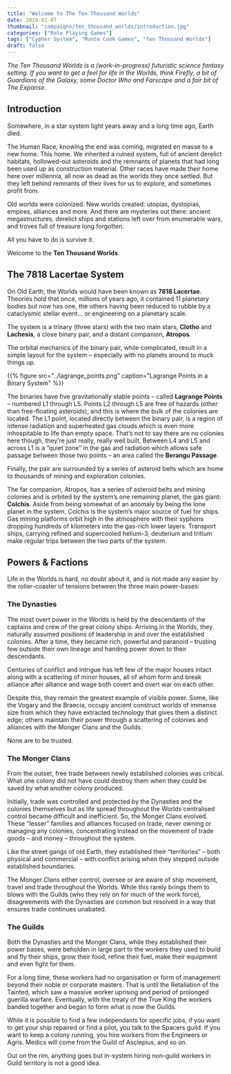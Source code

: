 ```yaml
---
title: "Welcome to The Ten Thousand Worlds"
date: 2019-01-07
thumbnail: "campaigns/ten_thousand_worlds/introduction.jpg"
categories: ["Role Playing Games"]
tags: ["Cypher System", "Monte Cook Games", "Ten Thousand Worlds"]
draft: false
---
```


_The Ten Thousand Worlds is a (work-in-progress) futuristic science fantasy setting. If you want to get a feel for life in the Worlds, think Firefly, a bit of Guardians of the Galaxy, some Doctor Who and Farscape and a fair bit of The Expanse._

## Introduction

Somewhere, in a star system light years away and a long time ago, Earth died.

The Human Race, knowing the end was coming, migrated en masse to a new home. This home. We inherited a ruined system, full of ancient derelict habitats, hollowed-out asteroids and the remnants of planets that had long been used up as construction material. Other races have made their home here over millennia, all now as dead as the worlds they once settled. But they left behind remnants of their lives for us to explore, and sometimes profit from.

Old worlds were colonized. New worlds created: utopias, dystopias, empires, alliances and more. And there are mysteries out there: ancient megastructures, derelict ships and stations left over from enumerable wars, and troves full of treasure long forgotten.

All you have to do is survive it.

Welcome to the **Ten Thousand Worlds**.

## The 7818 Lacertae System

On Old Earth, the Worlds would have been known as **7818 Lacertae**. Theories hold that once, millions of years ago, it contained 11 planetary bodies but now has one, the others having been reduced to rubble by a cataclysmic stellar event... or engineering on a planetary scale.

The system is a trinary (three stars) with the two main stars, **Clotho** and **Lachesis**, a close binary pair, and a distant companion, **Atropos**.

The orbital mechanics of the binary pair, while complicated, result in a simple layout for the system – especially with no planets around to muck things up.

{{% figure src="../lagrange_points.png" caption="Lagrange Points in a Binary System" %}}

The binaries have five gravitationally stable points – called **Lagrange Points** – numbered L1 through L5. Points L2 through L5 are free of hazards (other than free-floating asteroids), and this is where the bulk of the colonies are located.  The L1 point, located directly between the binary pair, is a region of intense radiation and superheated gas clouds which is even more inhospitable to life than empty space. That’s not to say there are no colonies here though, they’re just really, really well built. Between L4 and L5 and across L1 is a “quiet zone” in the gas and radiation which allows safe passage between those two points – an area called the **Berangu Passage**.

Finally, the pair are surrounded by a series of asteroid belts which are home to thousands of mining and exploration colonies.

The far companion, Atropos, has a series of asteroid belts and mining colonies and is orbited by the system’s one remaining planet, the gas giant: **Colchis**. Aside from being somewhat of an anomaly by being the lone planet in the system, Colchis is the system’s major source of fuel for ships. Gas mining platforms orbit high in the atmosphere with their syphons dropping hundreds of kilometers into the gas-rich lower layers. Transport ships, carrying refined and supercooled helium-3, deuterium and tritium make regular trips between the two parts of the system.

## Powers & Factions

Life in the Worlds is hard, no doubt about it, and is not made any easier by the roller-coaster of tensions between the three main power-bases:

### The Dynasties

The most overt power in the Worlds is held by the descendants of the captains and crew of the great colony ships. Arriving in the Worlds, they naturally assumed positions of leadership in and over the established colonies. After a time, they became rich, powerful and paranoid – trusting few outside their own lineage and handing power down to their descendants.

Centuries of conflict and intrigue has left few of the major houses intact along with a scattering of minor houses, all of whom form and break alliance after alliance and wage both covert and overt war on each other.

Despite this, they remain the greatest example of visible power. Some, like the Vogary and the Braecia, occupy ancient construct worlds of immense size from which they have extracted technology that gives them a distinct edge; others maintain their power through a scattering of colonies and alliances with the Monger Clans and the Guilds.

None are to be trusted.

### The Monger Clans

From the outset, free trade between newly established colonies was critical. What one colony did not have could destroy them when they could be saved by what another colony produced.

Initially, trade was controlled and protected by the Dynasties and the colonies themselves but as life spread throughout the Worlds centralised control became difficult and inefficient. So, the Monger Clans evolved. These “lesser” families and alliances focused on trade, never owning or managing any colonies, concentrating instead on the movement of trade goods – and money – throughout the system.

Like the street gangs of old Earth, they established their “territories” – both physical and commercial – with conflict arising when they stepped outside established boundaries.

The Monger Clans either control, oversee or are aware of ship movement, travel and trade throughout the Worlds. While this rarely brings them to blows with the Guilds (who they rely on for much of the work force), disagreements with the Dynasties are common but resolved in a way that ensures trade continues unabated.

### The Guilds

Both the Dynasties and the Monger Clans, while they established their power bases, were beholden in large part to the workers they used to build and fly their ships, grow their food, refine their fuel, make their equipment and even fight for them.

For a long time, these workers had no organisation or form of management beyond their noble or corporate masters. That is until the Retaliation of the Tainted, which saw a massive worker uprising and period of prolonged guerilla warfare. Eventually, with the treaty of the True King the workers banded together and began to form what is now the Guilds.

While it is possible to find a few independants for specific jobs, if you want to get your ship repaired or find a pilot, you talk to the Spacers guild. If you want to keep a colony running, you hire workers from the Engineers or Agris. Medics will come from the Guild of Asclepius, and so on.

Out on the rim, anything goes but in-system hiring non-guild workers in Guild territory is not a good idea.